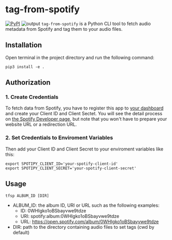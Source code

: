 # tag-from-spotify
[![PyPI](https://img.shields.io/pypi/v/tag-from-spotify)](https://pypi.org/project/tag-from-spotify/)
![output](https://user-images.githubusercontent.com/36166146/130316281-506d9210-1744-455a-9e47-82f98e1ef3ed.gif)
`tag-from-spotify` is a Python CLI tool to fetch audio metadata from Spotify and tag them to your audio files.

## Installation
Open terminal in the project directory and run the following command:
```
pip3 install -e .
```

## Authorization
### 1. Create Credentials
To fetch data from Spotify, you have to register this app to [your dashboard](https://developer.spotify.com/dashboard/applications) and create your Client ID and Client Sectet. You will see the detail process on [the Spotify Developer page](https://developer.spotify.com/documentation/general/guides/app-settings/), but note that you won't have to prepare your website URL or a redirection URL.
### 2. Set Credentials to Enviroment Variables
Then add your Client ID and Client Secret to your enviroment variables like this:
```
export SPOTIPY_CLIENT_ID='your-spotify-client-id'
export SPOTIPY_CLIENT_SECRET='your-spotify-client-secret'
```

## Usage
```
tfsp ALBUM_ID [DIR]
```
- ALBUM_ID: the album ID, URI or URL such as the following examples:
  - ID: 0WHIgko1oBSbayvwe9tdze
  - URI: spotify:album:0WHIgko1oBSbayvwe9tdze
  - URL: https://open.spotify.com/album/0WHIgko1oBSbayvwe9tdze
- DIR: path to the directory containing audio files to set tags (cwd by default)
